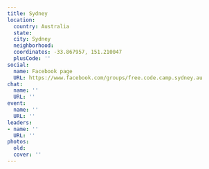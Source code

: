 ```yaml
---
title: Sydney
location:
  country: Australia
  state: 
  city: Sydney
  neighborhood: 
  coordinates: -33.867957, 151.210047
  plusCode: ''
social:
  name: Facebook page
  URL: https://www.facebook.com/groups/free.code.camp.sydney.au
chat:
  name: ''
  URL: ''
event:
  name: ''
  URL: ''
leaders:
- name: ''
  URL: ''
photos:
  old: 
  cover: ''
---
```

